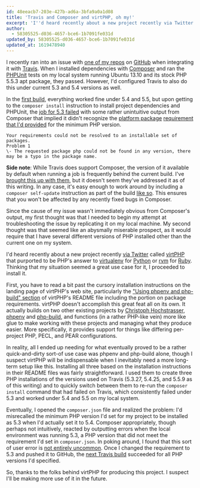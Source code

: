 ```yaml
---
id: 48eeacb7-203e-427b-ad6a-3bfa9a0a1d08
title: 'Travis and Composer and virtPHP, oh my!'
excerpt: 'I''d heard recently about a new project recently via Twitter called virtPHP that purported to be PHP''s answer to virtualenv for Python or rvm for Ruby.'
author:
  - 58305525-d036-4657-bce6-1b7091fe031d
updated_by: 58305525-d036-4657-bce6-1b7091fe031d
updated_at: 1619478940
---
```

I recently ran into an issue with [one of my repos](https://github.com/phergie/phergie-irc-event "phergie/phergie-irc-event") on [GitHub](https://github.com "GitHub") when integrating it with [Travis](https://travis-ci.org "Travis CI - Free Hosted Continuous Integration Platform for the Open Source Community"). When I installed dependencies with [Composer](http://getcomposer.org "Composer") and ran the [PHPUnit](http://phpunit.de "PHPUnit") tests on my local system running Ubuntu 13.10 and its stock PHP 5.5.3 apt package, they passed. However, I'd configured Travis to also do this under current 5.3 and 5.4 versions as well.

In the [first build](https://travis-ci.org/phergie/phergie-irc-event/builds/21559759 "Travis CI - Free Hosted Continuous Integration Platform for the Open Source Community"), everything worked fine under 5.4 and 5.5, but upon getting to the `composer install` instruction to install project dependencies and PHPUnit, the [job for 5.3 failed](https://travis-ci.org/phergie/phergie-irc-event/jobs/21559760 "Travis CI - Free Hosted Continuous Integration Platform for the Open Source Community") with some rather unintuitive output from Composer that implied it didn't recognize the [platform package](https://getcomposer.org/doc/02-libraries.md#platform-packages "Composer") [requirement that I'd provided](https://github.com/phergie/phergie-irc-event/blob/328e67939d625a298fbd48bb5302d18218e7e0c5/composer.json#L13 "phergie-irc-event/composer.json at 328e67939d625a298fbd48bb5302d18218e7e0c5 · phergie/phergie-irc-event") for the minimum PHP version.

```none
Your requirements could not be resolved to an installable set of packages.
Problem 1
\- The requested package php could not be found in any version, there may be a typo in the package name.
```

**Side note**: While Travis does support Composer, the version of it available by default when running a job is frequently behind the current build. I've [brought this up with them](https://twitter.com/travisci/status/367261325455814656 "Twitter / travisci: @elazar sorry about that, we’ll ..."), but it doesn't seem they've addressed it as of this writing. In any case, it's easy enough to work around by including a `composer self-update` instruction as part of the build [like so](https://github.com/phergie/phergie-irc-event/blob/328e67939d625a298fbd48bb5302d18218e7e0c5/.travis.yml#L9 "phergie-irc-event/.travis.yml at 328e67939d625a298fbd48bb5302d18218e7e0c5 - phergie/phergie-irc-event"). This ensures that you won't be affected by any recently fixed bugs in Composer.

Since the cause of my issue wasn't immediately obvious from Composer's output, my first thought was that I needed to begin my attempt at troubleshooting the issue by replicating it on my local machine. My second thought was that seemed like an abysmally miserable prospect, as it would require that I have several different versions of PHP installed other than the current one on my system.

I'd heard recently about a new project recently [via Twitter](https://twitter.com/ramsey/status/440923075098714112 "Twitter / ramsey: After a year, we've finally ...") called [virtPHP](http://virtphp.org "virtPHP") that purported to be PHP's answer to [virtualenv](http://www.virtualenv.org "virtualenv") for [Python](https://www.python.org "Welcome to Python.org") or [rvm](https://rvm.io/ "RVM: Ruby Version Manager") for [Ruby](https://www.ruby-lang.org "Ruby Programming Language"). Thinking that my situation seemed a great use case for it, I proceeded to install it.

First, you have to read a bit past the cursory installation instructions on the landing page of virtPHP's web site, particularly the ["Using phpenv and php-build" section](https://github.com/virtphp/virtphp#using-phpenv-and-php-build "virtphp/virtphp") of virtPHP's README file including the portion on package requirements. virtPHP doesn't accomplish this great feat all on its own. It actually builds on two other existing projects by [Christoph Hochstrasser](https://github.com/CHH "CHH (Christoph Hochstrasser)"), [phpenv](https://github.com/CHH/phpenv "CHH/phpenv") and [php-build](https://github.com/CHH/php-build "CHH/php-build"), and functions (in a rather PHP-like vein) more like glue to make working with these projects and managing what they produce easier. More specifically, it provides support for things like differing per-project PHP, PECL, and PEAR configurations.

In reality, all I ended up needing for what eventually proved to be a rather quick-and-dirty sort-of use case was phpenv and php-build alone, though I suspect virtPHP will be indispensable when I inevitably need a more long-term setup like this. Installing all three based on the installation instructions in their README files was fairly straightforward. I used them to create three PHP installations of the versions used on Travis (5.3.27, 5.4.25, and 5.5.9 as of this writing) and to quickly switch between them to re-run the `composer install` command that had failed on Travis, which consistently failed under 5.3 and worked under 5.4 and 5.5 on my local system.

Eventually, I opened the `composer.json` file and realized the problem: I'd misrecalled the minimum PHP version I'd set for my project to be installed as 5.3 when I'd actually set it to 5.4. Composer appropriately, though perhaps not intuitively, reacted by outputting errors when the local environment was running 5.3, a PHP version that did not meet the requirement I'd set in `composer.json`. In poking around, I found that this sort of user error is [not entirely uncommon](http://stackoverflow.com/a/21638887/906821 "Composer: The requested package php could not be found"). Once I changed the requirement to 5.3 and pushed it to GitHub, the [next Travis build](https://travis-ci.org/phergie/phergie-irc-event/builds/21562116 "Travis CI - Free Hosted Continuous Integration Platform for the Open Source Community") succeeded for all PHP versions I'd specified.

So, thanks to the folks behind virtPHP for producing this project. I suspect I'll be making more use of it in the future.